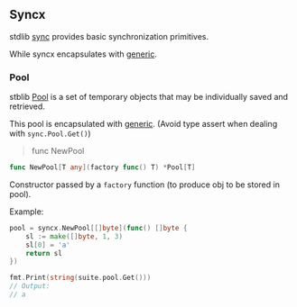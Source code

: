 ## Syncx

stdlib [sync](https://pkg.go.dev/sync#pkg-overview) provides basic synchronization primitives.

While syncx encapsulates with [generic](https://go.dev/blog/intro-generics).

### Pool

stblib [Pool](https://pkg.go.dev/sync#Pool) is a set of temporary objects that may be individually saved and retrieved.

This pool is encapsulated with [generic](https://go.dev/blog/intro-generics). (Avoid type assert when dealing with `sync.Pool.Get()`)

> func NewPool

```go
func NewPool[T any](factory func() T) *Pool[T]
```

Constructor passed by a `factory` function (to produce obj to be stored in pool).

Example:

```go
pool = syncx.NewPool[[]byte](func() []byte {
	sl := make([]byte, 1, 3)
	sl[0] = 'a'
	return sl
})

fmt.Print(string(suite.pool.Get()))
// Output:
// a
```

